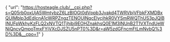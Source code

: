 {
  "url": "https://hosteagle.club/__cpi.php?s=Q05rb0oxUjA5WmtybzZ6LzBIOGt0dVppb3Jvakd4TWRVbjVFbkFXMDBxQUlMblp3dEdIcnA1cWRPZngzTENOUlNqcElycjhkR0VYSmRWQThUS3pJQlBINUFpWkhyKzFLQ2xNVTQ1Tjhibi9EOHZnakhsQ0E1M3lNUnB2T1VXTndUeWNiQncvQmpoTmxFYjVXcDJSZU5nPT0%3D&r=aW5zdGFncmFtLmNvbQ%3D%3D&__cpo=1"
}
